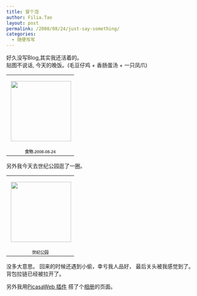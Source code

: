 ```yaml
---
title: 冒个泡
author: Filia.Tao
layout: post
permalink: /2008/08/24/just-say-something/
categories:
  - 随便写写
---
```

好久没写Blog,其实我还活着的。  
贴图不说话, 今天的晚饭。(毛豆仔鸡 + 香肠蛋汤 + 一只凤爪)

<table style="width: 194px;" border="0">
  <tr>
    <td style="background: transparent url(http://picasaweb.google.com/f/img/transparent_album_background.gif) no-repeat scroll left center; height: 194px;" align="center">
      <a href="http://picasaweb.google.com/Filia.Tao/20080824"><img style="margin:1px 0 0 4px;" src="http://lh6.ggpht.com/Filia.Tao/SLFDb0mGyEE/AAAAAAAABCw/1xTYtowVyB8/s160-c/20080824.jpg" alt="" width="160" height="160" /></a>
    </td>
  </tr>
  
  <tr>
    <td style="text-align:center;font-family:arial,sans-serif;font-size:11px">
      <a style="color:#4D4D4D;font-weight:bold;text-decoration:none;" href="http://picasaweb.google.com/Filia.Tao/20080824">食物-2008-08-24</a>
    </td>
  </tr>
</table>

另外我今天去世纪公园逛了一圈。

<table style="width: 194px;" border="0">
  <tr>
    <td style="background: transparent url(http://picasaweb.google.com/f/img/transparent_album_background.gif) no-repeat scroll left center; height: 194px;" align="center">
      <a href="http://picasaweb.google.com/Filia.Tao/pagexF"><img style="margin:1px 0 0 4px;" src="http://lh4.ggpht.com/Filia.Tao/SLEXLe6WzsE/AAAAAAAAA8k/GWFlqv-l3Y8/s160-c/pagexF.jpg" alt="" width="160" height="160" /></a>
    </td>
  </tr>
  
  <tr>
    <td style="text-align:center;font-family:arial,sans-serif;font-size:11px">
      <a style="color:#4D4D4D;font-weight:bold;text-decoration:none;" href="http://picasaweb.google.com/Filia.Tao/pagexF">世纪公园</a>
    </td>
  </tr>
</table>

没多大意思。 回来的时候还遇到小偷，幸亏我人品好， 最后关头被我感觉到了。 背包拉链已经被拉开了。

另外我用[PicasaWeb 插件][1] 搭了个<a href="http://blog.filia.cn/photo.html" target="_blank">相册</a>的页面。

 [1]: http://zhiqiang.org/blog/plugin/picasa